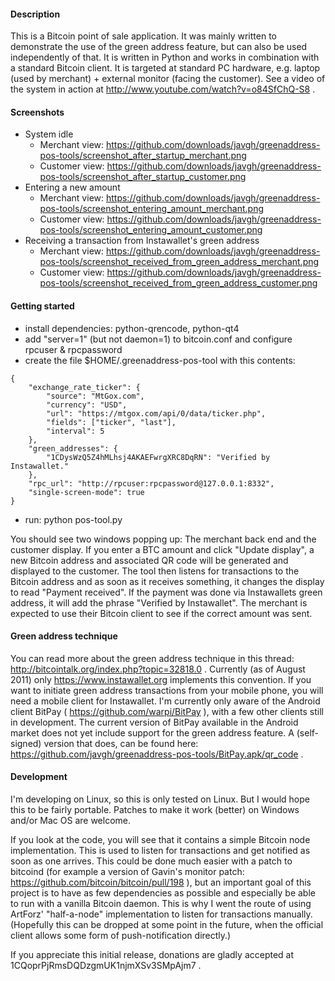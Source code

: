 #### Description

This is a Bitcoin point of sale application. It was mainly written to
demonstrate the use of the green address feature, but can also be used
independently of that. It is written in Python and works in combination with a
standard Bitcoin client. It is targeted at standard PC hardware, e.g. laptop
(used by merchant) + external monitor (facing the customer). See a video of the
system in action at http://www.youtube.com/watch?v=o84SfChQ-S8 .

#### Screenshots

- System idle
  - Merchant view: https://github.com/downloads/javgh/greenaddress-pos-tools/screenshot_after_startup_merchant.png
  - Customer view: https://github.com/downloads/javgh/greenaddress-pos-tools/screenshot_after_startup_customer.png
- Entering a new amount
  - Merchant view: https://github.com/downloads/javgh/greenaddress-pos-tools/screenshot_entering_amount_merchant.png
  - Customer view: https://github.com/downloads/javgh/greenaddress-pos-tools/screenshot_entering_amount_customer.png
- Receiving a transaction from Instawallet's green address
  - Merchant view: https://github.com/downloads/javgh/greenaddress-pos-tools/screenshot_received_from_green_address_merchant.png
  - Customer view: https://github.com/downloads/javgh/greenaddress-pos-tools/screenshot_received_from_green_address_customer.png

#### Getting started

- install dependencies: python-qrencode, python-qt4
- add "server=1" (but not daemon=1) to bitcoin.conf and configure rpcuser & rpcpassword
- create the file $HOME/.greenaddress-pos-tool with this contents:

````
{
    "exchange_rate_ticker": {
        "source": "MtGox.com", 
        "currency": "USD",
        "url": "https://mtgox.com/api/0/data/ticker.php",
        "fields": ["ticker", "last"], 
        "interval": 5 
    }, 
    "green_addresses": {
        "1CDysWzQ5Z4hMLhsj4AKAEFwrgXRC8DqRN": "Verified by Instawallet."
    }, 
    "rpc_url": "http://rpcuser:rpcpassword@127.0.0.1:8332",
    "single-screen-mode": true
}
````

- run: python pos-tool.py

You should see two windows popping up: The merchant back end and the
customer display. If you enter a BTC amount and click "Update display",
a new Bitcoin address and associated QR code will be generated and
displayed to the customer. The tool then listens for transactions to the
Bitcoin address and as soon as it receives something, it changes the
display to read "Payment received". If the payment was done via
Instawallets green address, it will add the phrase "Verified by
Instawallet". The merchant is expected to use their Bitcoin client to
see if the correct amount was sent.

#### Green address technique

You can read more about the green address technique in this thread:
http://bitcointalk.org/index.php?topic=32818.0 . Currently (as of August 2011)
only https://www.instawallet.org implements this convention. If you want to
initiate green address transactions from your mobile phone, you will need a
mobile client for Instawallet. I'm currently only aware of the Android client
BitPay ( https://github.com/warpi/BitPay ), with a few other clients still in
development. The current version of BitPay available in the Android market does
not yet include support for the green address feature. A (self-signed) version
that does, can be found here:
https://github.com/javgh/greenaddress-pos-tools/BitPay.apk/qr_code .

#### Development

I'm developing on Linux, so this is only tested on Linux. But I would
hope this to be fairly portable. Patches to make it work (better) on
Windows and/or Mac OS are welcome.

If you look at the code, you will see that it contains a simple Bitcoin
node implementation. This is used to listen for transactions and get
notified as soon as one arrives. This could be done much easier with a
patch to bitcoind (for example a version of Gavin's monitor patch:
https://github.com/bitcoin/bitcoin/pull/198 ), but an important goal of
this project is to have as few dependencies as possible and especially
be able to run with a vanilla Bitcoin daemon. This is why I went the
route of using ArtForz' "half-a-node" implementation to listen for
transactions manually. (Hopefully this can be dropped at some point in
the future, when the official client allows some form of
push-notification directly.)

If you appreciate this initial release, donations are gladly accepted at
1CQoprPjRmsDQDzgmUK1njmXSv3SMpAjm7 .

